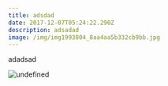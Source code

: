 ```yaml
---
title: adsdad
date: 2017-12-07T05:24:22.290Z
description: adsadad
image: /img/img1993804_8aa4aa5b332cb9bb.jpg
---
```

adadsad



![undefined](/img/img1993798_b021c272f796f84f.jpg)
